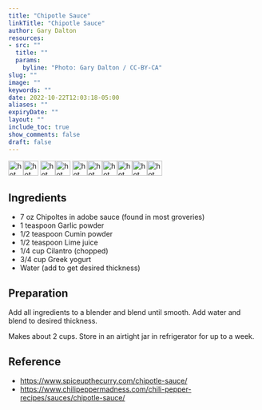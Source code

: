 ```yaml
---
title: "Chipotle Sauce"
linkTitle: "Chipotle Sauce"
author: Gary Dalton
resources:
- src: ""
  title: ""
  params:
    byline: "Photo: Gary Dalton / CC-BY-CA"
slug: ""
image: ""
keywords: ""
date: 2022-10-22T12:03:18-05:00
aliases: ""
expiryDate: ""
layout: ""
include_toc: true
show_comments: false
draft: false
---
```


<img src="/images/chili.png" alt="hot pepper" width="30" height="30"><img src="/images/chili.png" alt="hot pepper" width="30" height="30">
<img src="/images/chili.png" alt="hot pepper" width="30" height="30"><img src="/images/chili.png" alt="hot pepper" width="30" height="30">
<img src="/images/chili.png" alt="hot pepper" width="30" height="30"><img src="/images/chili.png" alt="hot pepper" width="30" height="30"><img src="/images/chili-pepper.png" alt="hot pepper" width="30" height="30"><img src="/images/chili-pepper.png" alt="hot pepper" width="30" height="30"><img src="/images/chili-pepper.png" alt="hot pepper" width="30" height="30"><img src="/images/chili-pepper.png" alt="hot pepper" width="30" height="30">

## Ingredients

* 7 oz Chipoltes in adobe sauce (found in most groveries)
* 1 teaspoon Garlic powder
* 1/2 teaspoon Cumin powder
* 1/2 teaspoon Lime juice
* 1/4 cup Cilantro (chopped)
* 3/4 cup Greek yogurt
* Water (add to get desired thickness)


## Preparation

Add all ingredients to a blender and blend until smooth. Add water and blend to desired thickness.

Makes about 2 cups. Store in an airtight jar in refrigerator for up to a week.


## Reference
* https://www.spiceupthecurry.com/chipotle-sauce/
* https://www.chilipeppermadness.com/chili-pepper-recipes/sauces/chipotle-sauce/